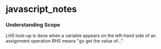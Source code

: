 # javascript_notes

### Understanding Scope

*LHS* look-up is done when a variable appears on the left-hand side of an assignment operation
*RHS* means "go get the value of..."
